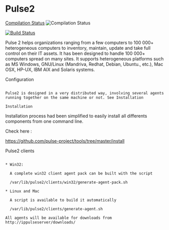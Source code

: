 Pulse2
======
 [Compilation Status](https://travis-ci.org/pulse-project/pulse2)
 ![Compilation Status](https://travis-ci.org/pulse-project/pulse2.svg?branch=master)
 
 [![Build Status](https://travis-ci.org/pulse-project/pulse2.svg?branch=master)](https://travis-ci.org/pulse-project/pulse2)

Pulse 2 helps organizations ranging from a few computers to 100 000+
heterogeneous computers to inventory, maintain, update and take full
control on their IT assets. It has been designed to handle 100 000+
computers spread on many sites.  It supports heterogeneous platforms
such as MS Windows, GNU/Linux (Mandriva, Redhat, Debian, Ubuntu.,
etc.), Mac OSX, HP-UX, IBM AIX and Solaris systems.

Configuration
~~~~~~~~~~~~~

Pulse2 is designed in a very distributed way, involving several agents
running together on the same machine or not. See Installation

Installation
~~~~~~~~~~~~~
Installation process had been simplified to easily install all differents components from one command line.

Check here :

https://github.com/pulse-project/tools/tree/master/install

Pulse2 clients
~~~~~~~~~~~~~~

* Win32:

  A complete win32 client agent pack can be built with the script 
  
  /var/lib/pulse2/clients/win32/generate-agent-pack.sh

* Linux and Mac

  A script is available to build it automatically
  
  /var/lib/pulse2/clients/generate-agent.sh

All agents will be available for downloads from http://ippulseserver/downloads/


